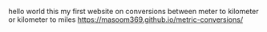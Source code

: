 hello world 
this my first website on conversions between meter to kilometer or kilometer to miles 
https://masoom369.github.io/metric-conversions/
